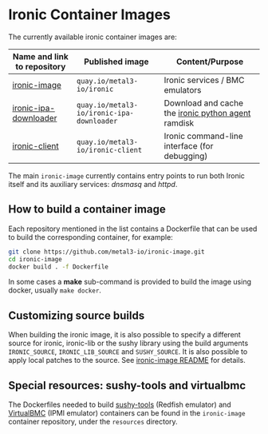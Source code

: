 # Ironic Container Images

<!-- cSpell:ignore dockerfiles -->

The currently available ironic container images are:

| Name and link to repository | Published image | Content/Purpose |
| --- | --- | --- |
| [ironic-image](https://github.com/metal3-io/ironic-image) | `quay.io/metal3-io/ironic` | Ironic services / BMC emulators |
| [ironic-ipa-downloader](https://github.com/metal3-io/ironic-ipa-downloader) | `quay.io/metal3-io/ironic-ipa-downloader` | Download and cache the [ironic python agent][ipa] ramdisk |
| [ironic-client](https://github.com/metal3-io/ironic-image/tree/main/resources/ironic-client) | `quay.io/metal3-io/ironic-client` | Ironic command-line interface (for debugging) |

The main `ironic-image` currently contains entry points to run both Ironic
itself and its auxiliary services: *dnsmasq* and *httpd*.

[ipa]: ironic-python-agent

## How to build a container image

Each repository mentioned in the list contains a Dockerfile that can be
used to build the corresponding container, for example:

```bash
git clone https://github.com/metal3-io/ironic-image.git
cd ironic-image
docker build . -f Dockerfile
```

In some cases a **make** sub-command is provided to build the image using
docker, usually `make docker`.

## Customizing source builds

When building the ironic image, it is also possible to specify a different
source for ironic, ironic-lib or the sushy library using the build arguments
`IRONIC_SOURCE`, `IRONIC_LIB_SOURCE` and `SUSHY_SOURCE`. It is also possible
to apply local patches to the source. See [ironic-image
README](https://github.com/metal3-io/ironic-image/blob/main/README.md) for
details.

## Special resources: sushy-tools and virtualbmc

The Dockerfiles needed to build
[sushy-tools](https://docs.openstack.org/sushy-tools/latest/) (Redfish
emulator) and [VirtualBMC](https://docs.openstack.org/virtualbmc/latest/) (IPMI
emulator) containers can be found in the `ironic-image` container repository,
under the `resources` directory.
